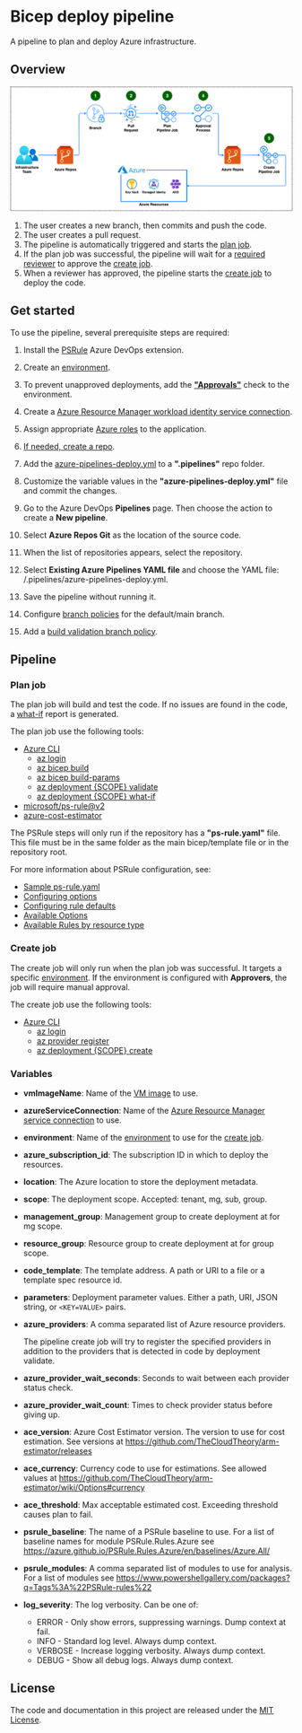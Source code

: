 # Bicep deploy pipeline

A pipeline to plan and deploy Azure infrastructure.

## Overview

![Deploy pipeline](../images/deploy-flow.azdo.drawio.png)

1. The user creates a new branch, then commits and push the code.
1. The user creates a pull request.
1. The pipeline is automatically triggered and starts the [plan job](#plan-job).
1. If the plan job was successful, the pipeline will wait for a [required reviewer](#get-started) to approve the [create job](#create-job).
1. When a reviewer has approved, the pipeline starts the [create job](#create-job) to deploy the code.

## Get started

To use the pipeline, several prerequisite steps are required:

1. Install the [PSRule](https://marketplace.visualstudio.com/items?itemName=bewhite.ps-rule) Azure DevOps extension.

1. Create an [environment](https://learn.microsoft.com/en-us/azure/devops/pipelines/process/environments?view=azure-devops).

1. To prevent unapproved deployments, add the [**"Approvals"**](https://learn.microsoft.com/en-us/azure/devops/pipelines/process/approvals?view=azure-devops&tabs=check-pass#approvals) check to the environment.

1. Create a [Azure Resource Manager workload identity service connection](https://learn.microsoft.com/en-us/azure/devops/pipelines/release/configure-workload-identity?view=azure-devops).

1. Assign appropriate [Azure roles](https://learn.microsoft.com/en-us/azure/role-based-access-control/role-assignments-steps) to the application.

1. [If needed, create a repo](https://learn.microsoft.com/en-us/azure/devops/repos/git/create-new-repo?view=azure-devops#create-a-repo-using-the-web-portal).

1. Add the [azure-pipelines-deploy.yml](azure-pipelines-deploy.yml) to a **".pipelines"** repo folder.

1. Customize the variable values in the **"azure-pipelines-deploy.yml"** file and commit the changes.

1. Go to the Azure DevOps **Pipelines** page. Then choose the action to create a **New pipeline**.

1. Select **Azure Repos Git** as the location of the source code.

1. When the list of repositories appears, select the repository.

1. Select **Existing Azure Pipelines YAML file** and choose the YAML file: /.pipelines/azure-pipelines-deploy.yml.

1. Save the pipeline without running it.

1. Configure [branch policies](https://learn.microsoft.com/en-us/azure/devops/repos/git/branch-policies?view=azure-devops&tabs=browser#configure-branch-policies) for the default/main branch.

1. Add a [build validation branch policy](https://learn.microsoft.com/en-us/azure/devops/repos/git/branch-policies?view=azure-devops&tabs=browser#build-validation).

## Pipeline

### Plan job

The plan job will build and test the code. If no issues are found in the code, a [what-if](https://docs.microsoft.com/cli/azure/deployment/sub#az-deployment-sub-what-if) report is generated.

The plan job use the following tools:

- [Azure CLI](https://learn.microsoft.com/en-us/cli/azure/)
  - [az login](https://learn.microsoft.com/en-us/cli/azure/reference-index?view=azure-cli-latest#az-login)
  - [az bicep build](https://learn.microsoft.com/en-us/cli/azure/bicep?view=azure-cli-latest#az-bicep-build)
  - [az bicep build-params](https://learn.microsoft.com/en-us/cli/azure/bicep?view=azure-cli-latest#az-bicep-build-params)
  - [az deployment {SCOPE} validate](https://learn.microsoft.com/en-us/cli/azure/deployment/sub?view=azure-cli-latest#az-deployment-sub-validate)
  - [az deployment {SCOPE} what-if](https://learn.microsoft.com/en-us/cli/azure/deployment/sub?view=azure-cli-latest#az-deployment-sub-what-if)
- [microsoft/ps-rule@v2](https://github.com/microsoft/ps-rule)
- [azure-cost-estimator](https://github.com/TheCloudTheory/arm-estimator)

The PSRule steps will only run if the repository has a **"ps-rule.yaml"** file. This file must be in the same folder as the main bicep/template file or in the repository root.

For more information about PSRule configuration, see:

- [Sample ps-rule.yaml](../ps-rule.yaml)
- [Configuring options](https://azure.github.io/PSRule.Rules.Azure/setup/configuring-options/)
- [Configuring rule defaults](https://azure.github.io/PSRule.Rules.Azure/setup/configuring-rules/)
- [Available Options](https://microsoft.github.io/PSRule/v2/concepts/PSRule/en-US/about_PSRule_Options/)
- [Available Rules by resource type](https://azure.github.io/PSRule.Rules.Azure/en/rules/resource/)

### Create job

The create job will only run when the plan job was successful. It targets a specific [environment](#get-started). If the environment is configured with **Approvers**, the job will require manual approval.

The create job use the following tools:

- [Azure CLI](https://learn.microsoft.com/en-us/cli/azure/)
  - [az login](https://learn.microsoft.com/en-us/cli/azure/reference-index?view=azure-cli-latest#az-login)
  - [az provider register](https://learn.microsoft.com/en-us/cli/azure/provider?view=azure-cli-latest#az-provider-register)
  - [az deployment {SCOPE} create](https://learn.microsoft.com/en-us/cli/azure/deployment/sub?view=azure-cli-latest#az-deployment-sub-create)

### Variables

- **vmImageName**: Name of the [VM image](https://learn.microsoft.com/en-us/azure/devops/pipelines/agents/hosted?view=azure-devops&tabs=yaml#software) to use.

- **azureServiceConnection**: Name of the [Azure Resource Manager service connection](#get-started) to use.

- **environment**: Name of the [environment](#get-started) to use for the [create job](#create-job).

- **azure_subscription_id**: The subscription ID in which to deploy the resources.

- **location**: The Azure location to store the deployment metadata.

- **scope**: The deployment scope. Accepted: tenant, mg, sub, group.

- **management_group**: Management group to create deployment at for mg scope.

- **resource_group**: Resource group to create deployment at for group scope.

- **code_template**: The template address. A path or URI to a file or a template spec resource id.

- **parameters**: Deployment parameter values. Either a path, URI, JSON string, or `<KEY=VALUE>` pairs.

- **azure_providers**: A comma separated list of Azure resource providers.

  The pipeline create job will try to register the specified providers in addition to the providers that is detected in code by deployment validate.

- **azure_provider_wait_seconds**: Seconds to wait between each provider status check.

- **azure_provider_wait_count**: Times to check provider status before giving up.

- **ace_version**: Azure Cost Estimator version. The version to use for cost estimation. See versions at <https://github.com/TheCloudTheory/arm-estimator/releases>

- **ace_currency**: Currency code to use for estimations. See allowed values at <https://github.com/TheCloudTheory/arm-estimator/wiki/Options#currency>

- **ace_threshold**: Max acceptable estimated cost. Exceeding threshold causes plan to fail.

- **psrule_baseline**: The name of a PSRule baseline to use. For a list of baseline names for module PSRule.Rules.Azure see <https://azure.github.io/PSRule.Rules.Azure/en/baselines/Azure.All/>

- **psrule_modules**: A comma separated list of modules to use for analysis. For a list of modules see <https://www.powershellgallery.com/packages?q=Tags%3A%22PSRule-rules%22>

- **log_severity**: The log verbosity. Can be one of:

  - ERROR - Only show errors, suppressing warnings. Dump context at fail.
  - INFO - Standard log level. Always dump context.
  - VERBOSE - Increase logging verbosity. Always dump context.
  - DEBUG - Show all debug logs. Always dump context.

## License

The code and documentation in this project are released under the [MIT License](../LICENSE).
